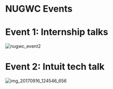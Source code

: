# NUGWC Events 
# Event 1: Internship talks 
![nugwc_event2](https://user-images.githubusercontent.com/25045759/31193126-3c704d62-a911-11e7-82bb-4ddc033439ff.jpeg)

# Event 2: Intuit tech talk 
![img_20170916_124546_656](https://user-images.githubusercontent.com/25045759/31193098-20592ca2-a911-11e7-8a89-dcfcbe880843.jpg)
